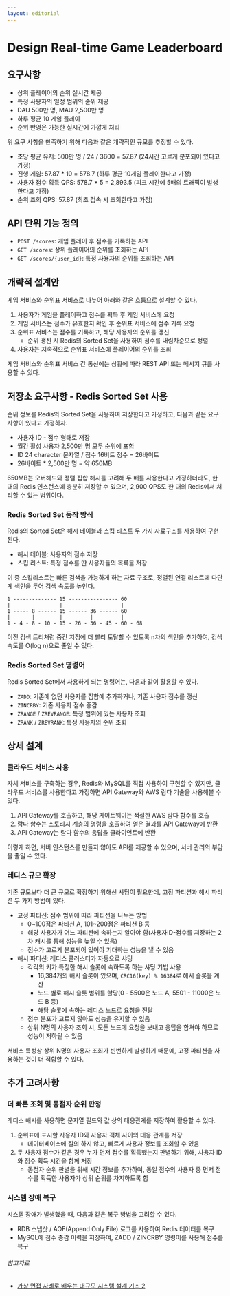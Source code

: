 ```yaml
---
layout: editorial
---
```


# Design Real-time Game Leaderboard

## 요구사항

- 상위 플레이어의 순위 실시간 제공
- 특정 사용자의 일정 범위의 순위 제공
- DAU 500만 명, MAU 2,500만 명
- 하루 평균 10 게임 플레이
- 순위 반영은 가능한 실시간에 가깝게 처리

위 요구 사항을 만족하기 위해 다음과 같은 개략적인 규모를 추정할 수 있다.

- 초당 평균 유저: 500만 명 / 24 / 3600 = 57.87 (24시간 고르게 분포되어 있다고 가정)
- 진행 게임: 57.87 * 10 = 578.7 (하루 평균 10게임 플레이한다고 가정)
- 사용자 점수 획득 QPS: 578.7 * 5 = 2,893.5 (피크 시간에 5배의 트래픽이 발생한다고 가정)
- 순위 조회 QPS: 57.87 (최초 접속 시 조회한다고 가정)

## API 단위 기능 정의

- `POST /scores`: 게임 플레이 후 점수를 기록하는 API
- `GET /scores`: 상위 플레이어의 순위를 조회하는 API
- `GET /scores/{user_id}`: 특정 사용자의 순위를 조회하는 API

## 개략적 설계안

게임 서비스와 순위표 서비스로 나누어 아래와 같은 흐름으로 설계할 수 있다.

1. 사용자가 게임을 플레이하고 점수를 획득 후 게임 서비스에 요청
2. 게임 서비스는 점수가 유효한지 확인 후 순위표 서비스에 점수 기록 요청
3. 순위표 서비스는 점수를 기록하고, 해당 사용자의 순위를 갱신
    - 순위 갱신 시 Redis의 Sorted Set을 사용하여 점수를 내림차순으로 정렬
4. 사용자는 지속적으로 순위표 서비스에 플레이어의 순위를 조회

게임 서비스와 순위표 서비스 간 통신에는 상황에 따라 REST API 또는 메시지 큐를 사용할 수 있다.

## 저장소 요구사항 - Redis Sorted Set 사용

순위 정보를 Redis의 Sorted Set을 사용하여 저장한다고 가정하고, 다음과 같은 요구 사항이 있다고 가정하자.

- 사용자 ID - 점수 형태로 저장
- 월간 활성 사용자 2,500만 명 모두 순위에 포함
- ID 24 character 문자열 / 점수 16비트 정수 = 26바이트
- 26바이트 * 2,500만 명 = 약 650MB

650MB는 오버헤드와 정렬 집합 해시를 고려해 두 배를 사용한다고 가정하더라도, 한 대의 Redis 인스턴스에 충분히 저장할 수 있으며, 2,900 QPS도 한 대의 Redis에서 처리할 수 있는 범위이다.

### Redis Sorted Set 동작 방식

Redis의 Sorted Set은 해시 테이블과 스킵 리스트 두 가지 자료구조를 사용하여 구현된다.

- 해시 테이블: 사용자의 점수 저장
- 스킵 리스트: 특정 점수를 딴 사용자들의 목록을 저장

이 중 스킵리스트는 빠른 검색을 가능하게 하는 자료 구조로, 정렬된 연결 리스트에 다단계 색인을 두어 검색 속도를 높인다.

```
1 -------------- 15 ---------------- 60
|                |                   |
1 ----- 8 ------ 15 ------ 36 ------ 60
|       |        |         |         |
1 - 4 - 8 - 10 - 15 - 26 - 36 - 45 - 60 - 68
```

이진 검색 트리처럼 중간 지점에 더 빨리 도달할 수 있도록 n차의 색인을 추가하여, 검색 속도를 O(log n)으로 줄일 수 있다.

### Redis Sorted Set 명령어

Redis Sorted Set에서 사용하게 되는 명령어는, 다음과 같이 활용할 수 있다.

- `ZADD`: 기존에 없던 사용자를 집합에 추가하거나, 기존 사용자 점수를 갱신
- `ZINCRBY`: 기존 사용자 점수 증감
- `ZRANGE` / `ZREVRANGE`: 특정 범위에 있는 사용자 조회
- `ZRANK` / `ZREVRANK`: 특정 사용자의 순위 조회

## 상세 설계

### 클라우드 서비스 사용

자체 서비스를 구축하는 경우, Redis와 MySQL를 직접 사용하여 구현할 수 있지만, 클라우드 서비스를 사용한다고 가정하면 API Gateway와 AWS 람다 기술을 사용해볼 수 있다.

1. API Gateway를 호출하고, 해당 게이트웨이는 적절한 AWS 람다 함수를 호출
2. 람다 함수는 스토리지 계층의 명령을 호출하여 얻은 결과를 API Gateway에 반환
3. API Gateway는 람다 함수의 응답을 클라이언트에 반환

이렇게 하면, 서버 인스턴스를 만들지 않아도 API를 제공할 수 있으며, 서버 관리의 부담을 줄일 수 있다.

### 레디스 규모 확장

기존 규모보다 더 큰 규모로 확장하기 위해선 샤딩이 필요한데, 고정 파티션과 해시 파티션 두 가지 방법이 있다.

- 고정 파티션: 점수 범위에 따라 파티션을 나누는 방법
    - 0~100점은 파티션 A, 101~200점은 파티션 B 등
    - 해당 사용자가 어느 파티션에 속하는지 알아야 함(사용자ID-점수를 저장하는 2차 캐시를 통해 성능을 높일 수 있음)
    - 점수가 고르게 분포되어 있어야 기대하는 성능을 낼 수 있음
- 해시 파티션: 레디스 클러스터가 자동으로 샤딩
    - 각각의 키가 특정한 해시 슬롯에 속하도록 하는 샤딩 기법 사용
        - 16,384개의 해시 슬롯이 있으며, `CRC16(key) % 16384`로 해시 슬롯을 계산
        - 노드 별로 해시 슬롯 범위를 할당(0 - 5500은 노드 A, 5501 - 11000은 노드 B 등)
        - 해당 슬롯에 속하는 레디스 노드로 요청을 전달
    - 점수 분포가 고르지 않아도 성능을 유지할 수 있음
    - 상위 N명의 사용자 조회 시, 모든 노드에 요청을 보내고 응답을 합쳐야 하므로 성능이 저하될 수 있음

서비스 특성상 상위 N명의 사용자 조회가 빈번하게 발생하기 때문에, 고정 파티션을 사용하는 것이 더 적합할 수 있다.

## 추가 고려사항

### 더 빠른 조회 및 동점자 순위 판정

레디스 해시를 사용하면 문자열 필드와 값 상의 대응관계를 저장하여 활용할 수 있다.

1. 순위표에 표시할 사용자 ID와 사용자 객체 사이의 대응 관계를 저장
    - 데이터베이스에 질의 하지 않고, 빠르게 사용자 정보를 조회할 수 있음
2. 두 사용자 점수가 같은 경우 누가 먼저 점수를 획득했는지 판별하기 위해, 사용자 ID와 점수 획득 시간을 함께 저장
    - 동점자 순위 판별을 위해 시간 정보를 추가하여, 동일 점수의 사용자 중 먼저 점수를 획득한 사용자가 상위 순위를 차지하도록 함

### 시스템 장애 복구

시스템 장애가 발생했을 때, 다음과 같은 복구 방법을 고려할 수 있다.

- RDB 스냅샷 / AOF(Append Only File) 로그를 사용하여 Redis 데이터를 복구
- MySQL에 점수 증감 이력을 저장하여, ZADD / ZINCRBY 명령어를 사용해 점수를 복구

###### 참고자료

- [가상 면접 사례로 배우는 대규모 시스템 설계 기초 2](https://kobic.net/book/bookInfo/view.do?isbn=9788966264254)

